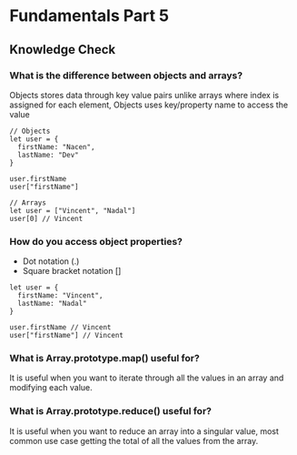 # Fundamentals Part 5

## Knowledge Check

### What is the difference between objects and arrays?

Objects stores data through key value pairs unlike arrays where index is assigned for each element, Objects uses key/property name to access the value

```
// Objects
let user = {
  firstName: "Nacen",
  lastName: "Dev"
}

user.firstName
user["firstName"]

// Arrays
let user = ["Vincent", "Nadal"]
user[0] // Vincent
```

### How do you access object properties?

- Dot notation (.)
- Square bracket notation []

```
let user = {
  firstName: "Vincent",
  lastName: "Nadal"
}

user.firstName // Vincent
user["firstName"] // Vincent
```

### What is Array.prototype.map() useful for?

It is useful when you want to iterate through all the values in an array and modifying each value.

### What is Array.prototype.reduce() useful for?

It is useful when you want to reduce an array into a singular value, most common use case getting the total of all the values from the array.
